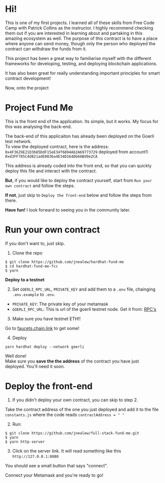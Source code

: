 # Hi! 

This is one of my first projects. I learned all of these skills from Free Code Camp with Patrick Collins as the instructor. I highly recommend checking them out if you are interested in learning about and partaking in this amazing ecosystem as well.
The purpose of this contract is to have a place where anyone can send money, though only the person who deployed the contract can withdraw the funds from it.  

This project has been a great way to familiarise myself with the different frameworks for developing, testing, and deploying blockchain applications.  

It has also been great for really understanding important principles for smart contract development!  

Now, onto the project

# Project Fund Me

This is the front end of the application. Its simple, but it works. My focus for this was analysing the back-end.

The back-end of this applicaiton has already been deployed on the Goerli test network.  
To view the deployed contract, here is the address: `0x4F3629E21D3685DdF15eE34f6894Ab2A69773729` deployed from account1: 
`0xd3FF785C4d821adE0036a4E34D164Db66Bd9e2CA`  

This address is already coded into the front end, so that you can quickly deploy this file and interact with the contract. 

**But**, if you would like to deploy the contract yourself, start from `Run your own contract` and follow the steps.   

**If not**, just skip to `Deploy the front-end` below and follow the steps from there.  

**Have fun!** I look forward to seeing you in the community later.

# Run your own contract
If you don't want to, just skip.

1. Clone the repo 
```
$ git clone https://github.com/jnealew/hardhat-fund-me
$ cd hardhat-fund-me-fcc
$ yarn
```  
**Deploy to a testnet**  

2. Set `GOERLI_RPC_URL`, `PRIVATE_KEY` and add them to a `.env` file, chainging `.env.example` to `.env`.

- `PRIVATE_KEY`: The private key of your metamask
- `GOERLI_RPC_URL`: This is url of the goerli testnet node. Get it from: [RPC's](https://rpc.info/)

3. Make sure you have testnet ETH!!

Go to [faucets.chain.link](https://faucets.chain.link/) to get some!

4. Deploy

```
yarn hardhat deploy --network goerli
```
Well done!  
Make sure you **save the the address** of the contract you have just deployed. You'll need it soon.

# Deploy the front-end

1. If you didn't deploy your own contract, you can skip to step 2.  

Take the contract address of the one you just deployed and add it to the file `constants.js` where the code reads `contractAddress = " "`  

2. Run:
```
$ git clone https://github.com/jnealew/full-stack-fund-me.git
$ yarn
$ yarn http-server
```

3. Click on the server link. It will read something like this `http://127.0.0.1:8080`  

You should see a small button that says "connect".  

Connect your Metamask and you're ready to go!
